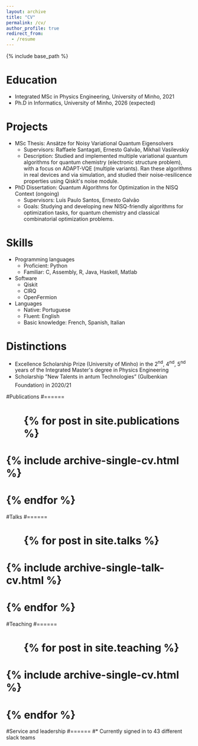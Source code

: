 ```yaml
---
layout: archive
title: "CV"
permalink: /cv/
author_profile: true
redirect_from:
  - /resume
---
```


{% include base_path %}

Education
======
* Integrated MSc in Physics Engineering, University of Minho, 2021
* Ph.D in Informatics, University of Minho, 2026 (expected)

Projects
======
* MSc Thesis: Ansätze for Noisy Variational Quantum Eigensolvers
  * Supervisors: Raffaele Santagati, Ernesto Galvão, Mikhail Vasilevskiy
  * Description: Studied and implemented multiple variational quantum algorithms for quantum chemistry (electronic structure problem), with a focus on ADAPT-VQE (multiple variants). Ran these algorithms in real devices and via simulation, and studied their noise-resilicence properties using Qiskit's noise module.
* PhD Dissertation: Quantum Algorithms for Optimization in the NISQ Context (ongoing)
  * Supervisors: Luís Paulo Santos, Ernesto Galvão
  * Goals: Studying and developing new NISQ-friendly algorithms for optimization tasks, for quantum chemistry and classical combinatorial optimization problems.

<!---
Work Experience
======
* Summer 2015: Research Assistant
  * Github University
  * Duties included: Tagging issues
  * Supervisor: Professor Git

* Fall 2015: Research Assistant
  * Github University
  * Duties included: Merging pull requests
  * Supervisor: Professor Hub
--->

Skills
======
* Programming languages
  * Proficient: Python
  * Familiar: C, Assembly, R, Java, Haskell, Matlab
* Software
  * Qiskit
  * CIRQ
  * OpenFermion
* Languages
  * Native: Portuguese
  * Fluent: English
  * Basic knowledge: French, Spanish, Italian

Distinctions
======
* Excellence Scholarship Prize (University of Minho) in the 2<sup>nd</sup>, 4<sup>nd</sup>, 5<sup>nd</sup> years of the Integrated Master's degree in Physics Engineering
* Scholarship ”New Talents in antum Technologies” (Gulbenkian Foundation) in 2020/21

#Publications
#======
#  <ul>{% for post in site.publications %}
#    {% include archive-single-cv.html %}
#  {% endfor %}</ul>
  
#Talks
#======
#  <ul>{% for post in site.talks %}
#    {% include archive-single-talk-cv.html %}
#  {% endfor %}</ul>
  
#Teaching
#======
#  <ul>{% for post in site.teaching %}
#    {% include archive-single-cv.html %}
#  {% endfor %}</ul>
  
#Service and leadership
#======
#* Currently signed in to 43 different slack teams
